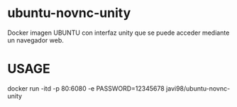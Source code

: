 # ubuntu-novnc-unity
Docker imagen UBUNTU con interfaz unity que se puede acceder mediante un navegador web.

# USAGE
docker run -itd -p 80:6080 -e PASSWORD=12345678 javi98/ubuntu-novnc-unity
